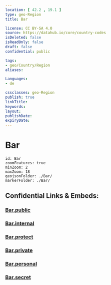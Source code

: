 ```yaml
---
location: [ 42.2 , 19.1 ] 
type: geo-Region
title: Bar

license: CC BY-SA 4.0
source: https://datahub.io/core/country-codes
isDeleted: false
isReadOnly: false
draft: false
confidential: public

tags:
- geo/Country/Region
aliases:

Languages:
- de

cssclasses: geo-Region
publish: true
linkTitle: 
keywords: 
layout: 
publishDate: 
expiryDate: 
---
```


# Bar

```leaflet
id: Bar
zoomFeatures: true 
minZoom: 2 
maxZoom: 18
geojsonFolder: ./Bar/
markerFolder: ./Bar/
```


## Confidential Links & Embeds: 

### [Bar.public](/_public/\Earth\Continent\Europe\Europe~South\Montenegro\Municipalities~MontenegroBar.public.md) 

### [Bar.internal](/_internal/\Earth\Continent\Europe\Europe~South\Montenegro\Municipalities~MontenegroBar.internal.md) 

### [Bar.protect](/_protect/\Earth\Continent\Europe\Europe~South\Montenegro\Municipalities~MontenegroBar.protect.md) 

### [Bar.private](/_private/\Earth\Continent\Europe\Europe~South\Montenegro\Municipalities~MontenegroBar.private.md) 

### [Bar.personal](/_personal/\Earth\Continent\Europe\Europe~South\Montenegro\Municipalities~MontenegroBar.personal.md) 

### [Bar.secret](/_secret/\Earth\Continent\Europe\Europe~South\Montenegro\Municipalities~MontenegroBar.secret.md)

